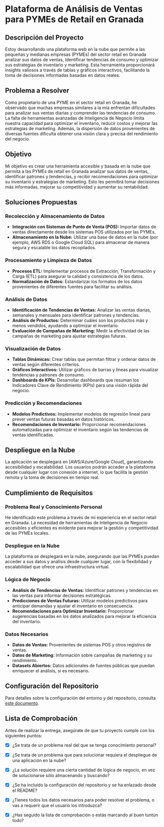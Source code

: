 # Plataforma de Análisis de Ventas para PYMEs de Retail en Granada

## Descripción del Proyecto

Estoy desarrollando una plataforma web en la nube que permite a las pequeñas y medianas empresas (PYMEs) del sector retail en Granada analizar sus datos de ventas, identificar tendencias de consumo y optimizar sus estrategias de inventario y marketing. Esta herramienta proporcionará insights valiosos a través de tablas y gráficos interactivos, facilitando la toma de decisiones informadas basadas en datos reales.

## Problema a Resolver

Como propietario de una PYME en el sector retail en Granada, he observado que muchas empresas similares a la mía enfrentan dificultades para analizar sus ventas diarias y comprender las tendencias de consumo. La falta de herramientas avanzadas de Inteligencia de Negocio limita nuestra capacidad para optimizar el inventario, reducir costos y mejorar las estrategias de marketing. Además, la dispersión de datos provenientes de diversas fuentes dificulta obtener una visión clara y precisa del rendimiento del negocio.

## Objetivo

Mi objetivo es crear una herramienta accesible y basada en la nube que permita a las PYMEs de retail en Granada analizar sus datos de ventas, identificar patrones y tendencias, y recibir recomendaciones para optimizar su inventario y estrategias de marketing. Esto les permitirá tomar decisiones más informadas, mejorar su competitividad y aumentar su rentabilidad.

## Soluciones Propuestas

### Recolección y Almacenamiento de Datos

-   **Integración con Sistemas de Punto de Venta (POS):** Importar datos de ventas directamente desde los sistemas POS utilizados por las PYMEs.
-   **Almacenamiento en la Nube:** Utilizar una base de datos en la nube (por ejemplo, AWS RDS o Google Cloud SQL) para almacenar de manera segura y escalable los datos recopilados.

### Procesamiento y Limpieza de Datos

-   **Procesos ETL:** Implementar procesos de Extracción, Transformación y Carga (ETL) para asegurar la calidad y consistencia de los datos.
-   **Normalización de Datos:** Estandarizar los formatos de los datos provenientes de diferentes fuentes para facilitar su análisis.

### Análisis de Datos

-   **Identificación de Tendencias de Ventas:** Analizar las ventas diarias, semanales y mensuales para identificar patrones y tendencias.
-   **Análisis de Productos:** Determinar cuáles son los productos más y menos vendidos, ayudando a optimizar el inventario.
-   **Evaluación de Campañas de Marketing:** Medir la efectividad de las campañas de marketing para ajustar estrategias futuras.

### Visualización de Datos

-   **Tablas Dinámicas:** Crear tablas que permitan filtrar y ordenar datos de ventas según diferentes criterios.
-   **Gráficos Interactivos:** Utilizar gráficos de barras y líneas para visualizar tendencias y patrones de consumo.
-   **Dashboards de KPIs:** Desarrollar dashboards que resuman los Indicadores Clave de Rendimiento (KPIs) para una visión rápida del negocio.

### Predicción y Recomendaciones

-   **Modelos Predictivos:** Implementar modelos de regresión lineal para prever ventas futuras basadas en datos históricos.
-   **Recomendaciones de Inventario:** Proporcionar recomendaciones automatizadas para optimizar el inventario según las tendencias de ventas identificadas.

## Despliegue en la Nube

La aplicación se desplegará en [AWS/Azure/Google Cloud], garantizando accesibilidad y escalabilidad. Los usuarios podrán acceder a la plataforma desde cualquier lugar con conexión a internet, lo que facilita la gestión remota y la toma de decisiones en tiempo real.

## Cumplimiento de Requisitos

### Problema Real y Conocimiento Personal

He identificado este problema a través de mi experiencia en el sector retail en Granada. La necesidad de herramientas de Inteligencia de Negocio accesibles y eficientes es evidente para mejorar la gestión y competitividad de las PYMEs locales.

### Despliegue en la Nube

La plataforma se desplegará en la nube, asegurando que las PYMEs puedan acceder a sus datos y análisis desde cualquier lugar, con la flexibilidad y escalabilidad que ofrece una infraestructura virtual.

### Lógica de Negocio

-   **Análisis de Tendencias de Ventas:** Identificar patrones y tendencias en las ventas para informar decisiones estratégicas.
-   **Predicciones de Ventas Futuras:** Utilizar modelos predictivos para anticipar demandas y ajustar el inventario en consecuencia.
-   **Recomendaciones para Optimizar Inventario:** Proporcionar sugerencias basadas en los datos analizados para mejorar la eficiencia del inventario.

### Datos Necesarios

-   **Datos de Ventas:** Provenientes de sistemas POS y otros registros de ventas.
-   **Datos de Marketing:** Información sobre campañas de marketing y su rendimiento.
-   **Datasets Abiertos:** Datos adicionales de fuentes públicas que puedan enriquecer el análisis, si es necesario.

## Configuración del Repositorio

Para detalles sobre la configuración del entorno y del repositorio, consulta [este documento](docs/config.md).

## Lista de Comprobación

Antes de realizar la entrega, asegúrate de que tu proyecto cumple con los siguientes puntos:

- [X] ¿Se trata de un problema real del que se tenga conocimiento personal?
- [X] ¿Se trata de un problema que para solucionar requiera el despliegue de una aplicación en la nube?
- [X] ¿La solución requiere una cierta cantidad de lógica de negocio, en vez de solucionarse sólo almacenando y buscando?
- [X] ¿Se ha incluido la configuración del repositorio y se ha enlazado desde el README?
- [X] ¿Tienes todos los datos necesarios para poder resolver el problema, o vas a requerir que el usuario los introduzca?
- [X] ¿Has seguido la lista de comprobación o estás marcando al buen tuntún todo?

